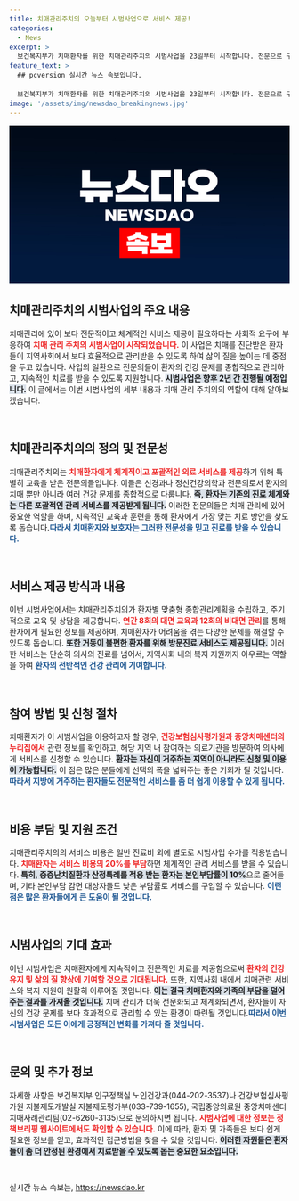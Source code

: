 ```yaml
---
title: 치매관리주치의 오늘부터 시범사업으로 서비스 제공!
categories:
  - News
excerpt: >
  보건복지부가 치매환자를 위한 치매관리주치의 시범사업을 23일부터 시작합니다. 전문으로 구성된 팀이 치매 및 다양한 건강문제를 체계적으로 관리하며, 지역 사회에서도 손쉽게 의료 서비스를 이용할 수 있는 기회를 제공합니다.
feature_text: >
  ## pcversion 실시간 뉴스 속보입니다.

  보건복지부가 치매환자를 위한 치매관리주치의 시범사업을 23일부터 시작합니다. 전문으로 구성된 팀이 치매 및 다양한 건강문제를 체계적으로 관리하며, 지역 사회에서도 손쉽게 의료 서비스를 이용할 수 있는 기회를 제공합니다.
image: '/assets/img/newsdao_breakingnews.jpg'
---
```


<p><img src="/assets/img/newsdao_breakingnews.jpg" alt="pcversion 속보" /></p>

<h2 data-ke-size="size26">치매관리주치의 시범사업의 주요 내용</h2>

<p data-ke-size="size16">치매관리에 있어 보다 전문적이고 체계적인 서비스 제공이 필요하다는 사회적 요구에 부응하여 <b><span style="color: #ee2323;">치매 관리 주치의 시범사업이 시작되었습니다.</span></b> 이 사업은 치매를 진단받은 환자들이 지역사회에서 보다 효율적으로 관리받을 수 있도록 하여 삶의 질을 높이는 데 중점을 두고 있습니다. 사업의 일환으로 전문의들이 환자의 건강 문제를 종합적으로 관리하고, 지속적인 치료를 받을 수 있도록 지원합니다. <b><span style="background-color: #21538527;">시범사업은 향후 2년 간 진행될 예정입니다.</span></b> 이 글에서는 이번 시범사업의 세부 내용과 치매 관리 주치의의 역할에 대해 알아보겠습니다.</p>

<p data-ke-size="size16">&nbsp;</p>

<h2 data-ke-size="size26">치매관리주치의의 정의 및 전문성</h2>

<p data-ke-size="size16">치매관리주치의는 <b><span style="color: #ee2323;">치매환자에게 체계적이고 포괄적인 의료 서비스를 제공</span></b>하기 위해 특별히 교육을 받은 전문의들입니다. 이들은 신경과나 정신건강의학과 전문의로서 환자의 치매 뿐만 아니라 여러 건강 문제를 종합적으로 다룹니다. <b><span style="background-color: #21538527;">즉, 환자는 기존의 진료 체계와는 다른 포괄적인 관리 서비스를 제공받게 됩니다.</span></b> 이러한 전문의들은 치매 관리에 있어 중요한 역할을 하며, 지속적인 교육과 훈련을 통해 환자에게 가장 맞는 치료 방안을 찾도록 돕습니다.<b><span style="color: #1a5490;">따라서 치매환자와 보호자는 그러한 전문성을 믿고 진료를 받을 수 있습니다.</span></b></p>

<p data-ke-size="size16">&nbsp;</p>

<h2 data-ke-size="size26">서비스 제공 방식과 내용</h2>

<p data-ke-size="size16">이번 시범사업에서는 치매관리주치의가 환자별 맞춤형 종합관리계획을 수립하고, 주기적으로 교육 및 상담을 제공합니다. <b><span style="color: #ee2323;">연간 8회의 대면 교육과 12회의 비대면 관리</span></b>를 통해 환자에게 필요한 정보를 제공하며, 치매환자가 어려움을 겪는 다양한 문제를 해결할 수 있도록 돕습니다. <b><span style="background-color: #21538527;">또한 거동이 불편한 환자를 위해 방문진료 서비스도 제공됩니다.</span></b> 이러한 서비스는 단순히 의사의 진료를 넘어서, 지역사회 내의 복지 지원까지 아우르는 역할을 하여 <b><span style="color: #1a5490;">환자의 전반적인 건강 관리에 기여합니다.</span></b></p>

<p data-ke-size="size16">&nbsp;</p>

<h2 data-ke-size="size26">참여 방법 및 신청 절차</h2>

<p data-ke-size="size16">치매환자가 이 시범사업을 이용하고자 할 경우, <b><span style="color: #ee2323;">건강보험심사평가원과 중앙치매센터의 누리집에서</span></b> 관련 정보를 확인하고, 해당 지역 내 참여하는 의료기관을 방문하여 의사에게 서비스를 신청할 수 있습니다. <b><span style="background-color: #21538527;">환자는 자신이 거주하는 지역이 아니라도 신청 및 이용이 가능합니다.</span></b> 이 점은 많은 분들에게 선택의 폭을 넓혀주는 좋은 기회가 될 것입니다. <b><span style="color: #1a5490;">따라서 지방에 거주하는 환자들도 전문적인 서비스를 좀 더 쉽게 이용할 수 있게 됩니다.</span></b></p>

<p data-ke-size="size16">&nbsp;</p>

<h2 data-ke-size="size26">비용 부담 및 지원 조건</h2>

<p data-ke-size="size16">치매관리주치의의 서비스 비용은 일반 진료비 외에 별도로 시범사업 수가를 적용받습니다. <b><span style="color: #ee2323;">치매환자는 서비스 비용의 20%를 부담</span></b>하면 체계적인 관리 서비스를 받을 수 있습니다. <b><span style="background-color: #21538527;">특히, 중증난치질환자 산정특례를 적용 받는 환자는 본인부담률이 10%</span></b>으로 줄어들며, 기타 본인부담 감면 대상자들도 낮은 부담률로 서비스를 구입할 수 있습니다. <b><span style="color: #1a5490;">이런 점은 많은 환자들에게 큰 도움이 될 것입니다.</span></b></p>

<p data-ke-size="size16">&nbsp;</p>

<h2 data-ke-size="size26">시범사업의 기대 효과</h2>

<p data-ke-size="size16">이번 시범사업은 치매환자에게 지속적이고 전문적인 치료를 제공함으로써 <b><span style="color: #ee2323;">환자의 건강 유지 및 삶의 질 향상에 기여할 것으로 기대됩니다.</span></b> 또한, 지역사회 내에서 치매관련 서비스와 복지 지원이 원활히 이루어질 것입니다. <b><span style="background-color: #21538527;">이는 결국 치매환자와 가족의 부담을 덜어주는 결과를 가져올 것입니다.</span></b> 치매 관리가 더욱 전문화되고 체계화되면서, 환자들이 자신의 건강 문제를 보다 효과적으로 관리할 수 있는 환경이 마련될 것입니다.<b><span style="color: #1a5490;">따라서 이번 시범사업은 모든 이에게 긍정적인 변화를 가져다 줄 것입니다.</span></b></p>

<p data-ke-size="size16">&nbsp;</p>

<h2 data-ke-size="size26">문의 및 추가 정보</h2>

<p data-ke-size="size16">자세한 사항은 보건복지부 인구정책실 노인건강과(044-202-3537)나 건강보험심사평가원 지불제도개발실 지불제도평가부(033-739-1655), 국립중앙의료원 중앙치매센터 치매사례관리팀(02-6260-3135)으로 문의하시면 됩니다. <b><span style="color: #ee2323;">시범사업에 대한 정보는 정책브리핑 웹사이트에서도 확인할 수 있습니다.</span></b> 이에 따라, 환자 및 가족들은 보다 쉽게 필요한 정보를 얻고, 효과적인 접근방법을 찾을 수 있을 것입니다. <b><span style="background-color: #21538527;">이러한 자원들은 환자들이 좀 더 안정된 환경에서 치료받을 수 있도록 돕는 중요한 요소입니다.</span></b></p>

<p data-ke-size="size16">&nbsp;</p>
실시간 뉴스 속보는, <a href="https://newsdao.kr" rel="dofollow">https://newsdao.kr</a>


